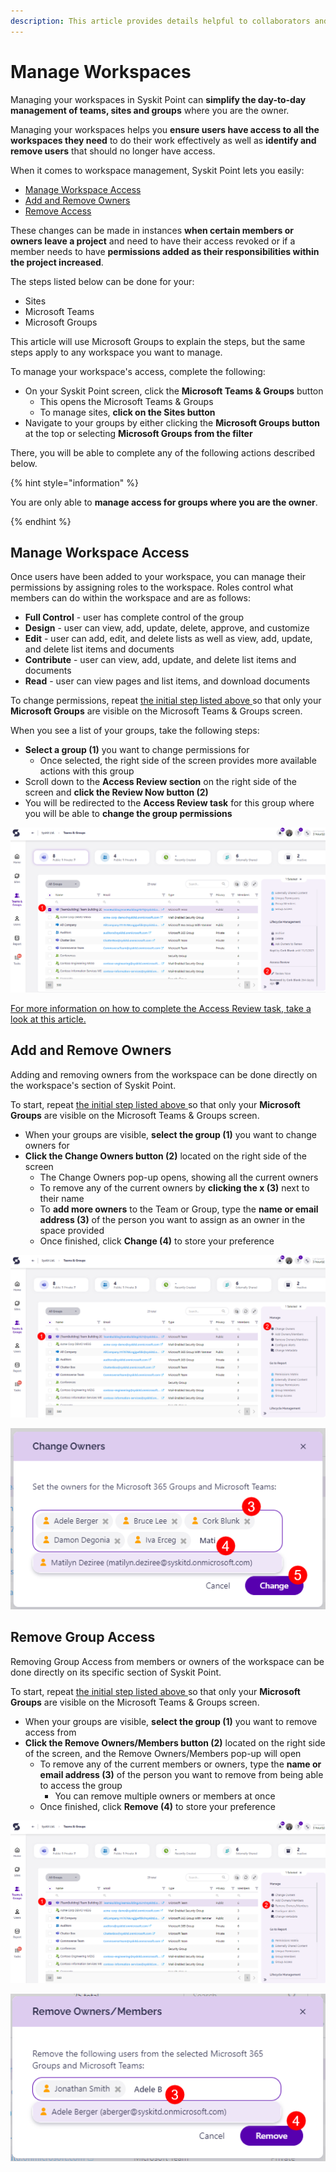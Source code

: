 ```yaml
---
description: This article provides details helpful to collaborators and site owners on how to manage your workspaces.
---
```


# Manage Workspaces

Managing your workspaces in Syskit Point can **simplify the day-to-day management of teams, sites and groups** where you are the owner.

Managing your workspaces helps you **ensure users have access to all the workspaces they need** to do their work effectively as well as **identify and remove users** that should no longer have access. 

When it comes to workspace management, Syskit Point lets you easily:
 * [Manage Workspace Access](#manage-workspace-access)
 * [Add and Remove Owners](#add-and-remove-owners)
 * [Remove Access](#remove-group-access)

These changes can be made in instances **when certain members or owners leave a project** and need to have their access revoked or if a member needs to have **permissions added as their responsibilities within the project increased**. 

The steps listed below can be done for your:
 * Sites
 * Microsoft Teams
 * Microsoft Groups

This article will use Microsoft Groups to explain the steps, but the same steps apply to any workspace you want to manage.  

To manage your workspace's access, complete the following: 

* On your Syskit Point screen, click the **Microsoft Teams & Groups** button
  * This opens the Microsoft Teams & Groups
  * To manage sites, **click on the Sites button**
* Navigate to your groups by either clicking the **Microsoft Groups button** at the top or selecting **Microsoft Groups from the filter**


There, you will be able to complete any of the following actions described below. 


{% hint style="information" %}

You are only able to **manage access for groups where you are the owner**.

{% endhint %}

## Manage Workspace Access

Once users have been added to your workspace, you can manage their permissions by assigning roles to the workspace. Roles control what members can do within the workspace and are as follows: 
  * **Full Control** - user has complete control of the group
  * **Design** - user can view, add, update, delete, approve, and customize
  * **Edit** - user can add, edit, and delete lists as well as view, add, update, and delete list items and documents
  * **Contribute** - user can view, add, update, and delete list items and documents
  * **Read** - user can view pages and list items, and download documents

To change permissions, repeat [the initial step listed above ](#manage-workspaces) so that only your **Microsoft Groups** are visible on the Microsoft Teams & Groups screen. 

When you see a list of your groups, take the following steps:

 * **Select a group (1)** you want to change permissions for
   * Once selected, the right side of the screen provides more available actions with this group
 * Scroll down to the **Access Review section** on the right side of the screen and **click the Review Now button (2)**
 * You will be redirected to the **Access Review task** for this group where you will be able to **change the group permissions**

![Change Group Permissions](../../.gitbook/assets/manage-group-access-change-group-permissions.png)

[For more information on how to complete the Access Review task, take a look at this article.](../resolve-governance-tasks/access-review.md)


## Add and Remove Owners

Adding and removing owners from the workspace can be done directly on the workspace's section of Syskit Point. 

To start, repeat [the initial step listed above ](#manage-workspaces) so that only your **Microsoft Groups** are visible on the Microsoft Teams & Groups screen. 

  * When your groups are visible, **select the group (1)** you want to change owners for
* **Click the Change Owners button (2)** located on the right side of the screen
    * The Change Owners pop-up opens, showing all the current owners
  * To remove any of the current owners by **clicking the x (3)** next to their name
  * To **add more owners** to the Team or Group, type the **name or email address (3)** of the person you want to assign as an owner in the space provided
  * Once finished, click **Change (4)** to store your preference

![Add and Remove Group Owners](../../.gitbook/assets/manage-group-access-add-remove-group-owners.png)

![Add and Remove Group Owners Selection Step](../../.gitbook/assets/manage-group-access-add-remove-group-owners-selection.png)

## Remove Group Access

Removing Group Access from members or owners of the workspace can be done directly on its specific section of Syskit Point. 

To start, repeat [the initial step listed above ](#manage-workspaces) so that only your **Microsoft Groups** are visible on the Microsoft Teams & Groups screen. 

  * When your groups are visible, **select the group (1)** you want to remove access from
* **Click the Remove Owners/Members button (2)** located on the right side of the screen, and the Remove Owners/Members pop-up will open
  * To remove any of the current members or owners, type the **name or email address (3)** of the person you want to remove from being able to access the group
    * You can remove multiple owners or members at once
  * Once finished, click **Remove (4)** to store your preference

![Remove Group Access](../../.gitbook/assets/manage-group-access-remove-group-access.png)

![Remove Owners or Members](../../.gitbook/assets/manage-group-access-remove-group-access-owners-members.png)